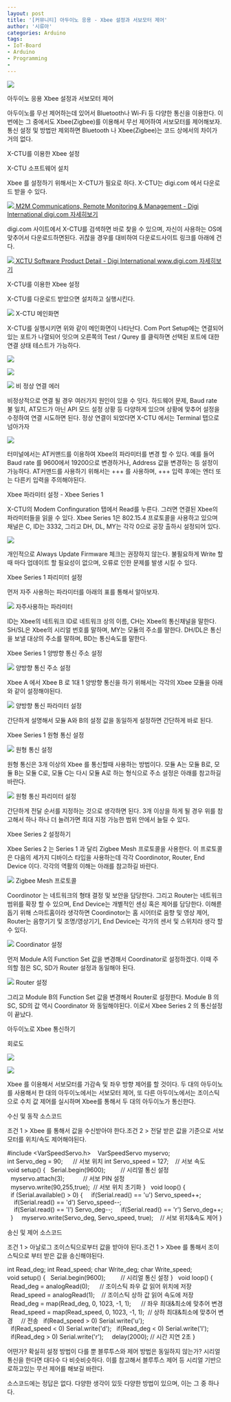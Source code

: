 ```yaml
---
layout: post
title: '[커뮤니티] 아두이노 응용 - Xbee 설정과 서보모터 제어'
author: '시류아'
categories: Arduino
tags:
- IoT-Board
- Arduino
- Programming
-
---
```



<script> location.href='https://cafe.naver.com/develoid/776073' ; </script>

<p>
 <p>
  <img src="https://dthumb-phinf.pstatic.net/?src=%22http%3A%2F%2Fblogfiles.naver.net%2FMjAxNzAxMTlfMjAw%2FMDAxNDg0Nzk3Mjg5MTc2.R4XIjjcd9TqMPczvGg1RXW99BmyVxGmusI1SziBkV_8g.o83mhE6pZqJk_qpZlTaCckq9-qZ7bGbcfSa4CkwtM_Ug.JPEG.searphiel9%2Farduino_logo.jpg%22&amp;type=cafe_wa740">
 </p>

</p>

<p>
 <p>
  <p>
   아두이노 응용
   Xbee 설정과 서보모터 제어
  </p>

 </p>

</p>

<p>
 <p>아두이노를 무선 제어하는데 있어서 Bluetooth나 Wi-Fi 등 다양한 통신을 이용한다. 이번에는 그 중에서도 Xbee(Zigbee)를 이용해서 무선 제어하여 서보모터를 제어해보자. 통신 설정 및 방법만 제외하면 Bluetooth 나 Xbee(Zigbee)는 코드 상에서의 차이가 거의 없다.</p>

</p>

<p>
 <p>
  <p></p>

 </p>

</p>

<p>
 <p>
  <p>
   X-CTU를 이용한 Xbee 설정
  </p>

 </p>

</p>

<p>
 <p>
  <p>
   X-CTU 소프트웨어 설치
  </p>

 </p>

</p>

<p>
 <p>Xbee 를 설정하기 위해서는 X-CTU가 필요로 하다. X-CTU는 digi.com 에서 다운로드 받을 수 있다.</p>

</p>

<p>
 <a href="http://digi.com/">   <img src="https://dthumb-phinf.pstatic.net/?src=%22http%3A%2F%2Fdthumb.phinf.naver.net%2F%3Fsrc%3D%2522https%253A%252F%252Fimages.digi.com%252Fnav-logo-digi.png%2522%26amp%3Btype%3Dff120%22&amp;type=cafe_wa740">   M2M Communications, Remote Monitoring &amp; Management - Digi International digi.com    자세히보기 </a>
</p>

<p>
 <p>digi.com 사이트에서 X-CTU를 검색하면 바로 찾을 수 있으며, 자신이 사용하는 OS에 맞추어서 다운로드하면된다. 귀찮을 경우를 대비하여 다운로드사이트 링크를 아래에 건다.</p>

</p>

<p>
 <a href="http://www.digi.com/support/productdetail?pid=3352">   <img src="https://dthumb-phinf.pstatic.net/?src=%22http%3A%2F%2Fdthumb.phinf.naver.net%2F%3Fsrc%3D%2522https%253A%252F%252Fimages.digi.com%252Fnav-logo-digi.png%2522%26amp%3Btype%3Dff120%22&amp;type=cafe_wa740">   XCTU Software Product Detail - Digi International www.digi.com    자세히보기 </a>
</p>

<p>
 <p>
  <p></p>

 </p>

</p>

<p>
 <p>
  <p>
   X-CTU를 이용한 Xbee 설정
  </p>

 </p>

</p>

<p>
 <p>X-CTU를 다운로드 받았으면 설치하고 실행시킨다.</p>

</p>

<p>
 <p>
  <img src="https://dthumb-phinf.pstatic.net/?src=%22http%3A%2F%2Fblogfiles.naver.net%2FMjAxNzAxMTlfNDIg%2FMDAxNDg0Nzk3NzQ4MDUz.LFxk6Ece9huFXPBFGPHW-_o4M5I5bOdWHwV_j39TIoQg.8PEs5_Cwd2EezMWiswcT2smcK5jfrGchpHAzko3GFlog.PNG.searphiel9%2F1.png%22&amp;type=cafe_wa740">
  X-CTU 메인화면
 </p>

</p>

<p>
 <p>X-CTU를 실행시키면 위와 같이 메인화면이 나타난다. Com Port Setup에는 연결되어있는 포트가 나열되어 잇으며 오른쪽의 Test / Qurey 를 클릭하면 선택된 포트에 대한 연결 상태 테스트가 가능하다.</p>

</p>

<p>
 <p>
  <img src="https://dthumb-phinf.pstatic.net/?src=%22http%3A%2F%2Fblogfiles.naver.net%2FMjAxNzAxMTlfMjU4%2FMDAxNDg0Nzk3ODEyNjAz.K4AiJiKFMscDoCGqdYBRnuODS5Muhto9UCaogbFI92Ug.Yoz9qEjT1HzXWlxE5oNXzMgqLNwIF_7Fv20jbEICWrYg.PNG.searphiel9%2F2.png%22&amp;type=cafe_wa740">
 </p>

</p>

<p>
 <p>
  <img src="https://dthumb-phinf.pstatic.net/?src=%22http%3A%2F%2Fblogfiles.naver.net%2FMjAxNzAxMTlfODYg%2FMDAxNDg0Nzk3ODEyNjA2.q47aB3iU4eE5B2BMeRkp88nGyBLX0ckagtqHhJ6J07Ug.didYhwWo3QU99cX-j8VtpnGKpxOWFTK4a7vNR_21crQg.PNG.searphiel9%2F3.png%22&amp;type=cafe_wa740">
 </p>

</p>

<p>
 <p>
  <img src="https://dthumb-phinf.pstatic.net/?src=%22http%3A%2F%2Fblogfiles.naver.net%2FMjAxNzAxMTlfMjMw%2FMDAxNDg0Nzk3ODEyNjIz.817mBbvVw4DcsOQu9GjQpd-qz7OVD_DBXSKheNUe39wg.R1xh35UeNRDRu5_zSGeA5LCJgGeC9pWFn2vZzMJryGwg.PNG.searphiel9%2F4.png%22&amp;type=cafe_wa740">
  비 정상 연결 에러
 </p>

</p>

<p>
 <p>비정상적으로 연결 될 경우 여러가지 원인이 있을 수 잇다. 하드웨어 문제, Baud rate 불 일치, AT모드가 아닌 API 모드 설정 상황 등 다양하게 있으며 상황에 맞추어 설정을 수정하여 연결 시도하면 된다. 정상 연결이 되었다면 X-CTU 에서는 Terminal 탭으로 넘아가자</p>

</p>

<p>
 <p>
  <img src="https://dthumb-phinf.pstatic.net/?src=%22http%3A%2F%2Fblogfiles.naver.net%2FMjAxNzAxMTlfODEg%2FMDAxNDg0Nzk3OTE0MjQ0._EOjzkE2h1KHciA-UXng5mc53JOygDmYfa8kBm8ZooIg.436E2YtZ5ir5fo3jJFW_71z8XilFGJehx5IMdFJoX0Eg.PNG.searphiel9%2F5.png%22&amp;type=cafe_wa740">
 </p>

</p>

<p>
 <p>터미널에서는 AT커맨드를 이용하여 Xbee의 파라미터를 변경 할 수 있다. 예를 들어 Baud rate 를 9600에서 19200으로 변경하거나, Address 값을 변경하는 등 설정이 가능하다. AT커맨드를 사용하기 위해서는 +++ 를 사용하며, +++ 입력 후에는 엔터 또는 다른키 입력을 주의해야된다.</p>

</p>

<p>
 <p>
  <p></p>

 </p>

</p>

<p>
 <p>
  <p>
   Xbee 파라미터 설정 - Xbee Series 1
  </p>

 </p>

</p>

<p>
 <p>X-CTU의 Modem Confinguration 탭에서 Read를 누른다. 그러면 연결된 Xbee의 파라미터들을 읽을 수 있다. Xbee Series 1은 802.15.4 프로토콜을 사용하고 있으며 채널은 C, ID는 3332, 그리고 DH, DL, MY는 각각 0으로 공장 출하시 설정되어 있다.</p>

</p>

<p>
 <p>
  <img src="https://dthumb-phinf.pstatic.net/?src=%22http%3A%2F%2Fblogfiles.naver.net%2FMjAxNzAxMTlfMTAx%2FMDAxNDg0Nzk4MDkwODc2.Y2odAmZ99bRCcXx98ogwuuUZTnz4wKozhUBiUtMxIhkg.wsGjFY7AM-a_K0mi3gA1h0u8Z8JHU0iauC4MMIos_ZYg.PNG.searphiel9%2F6.png%22&amp;type=cafe_wa740">
 </p>

</p>

<p>
 <p>개인적으로 Always Update Firmware 체크는 권장하지 않는다. 불필요하게 Write 할 때 마다 업데이트 할 필요성이 없으며, 오류로 인한 문제를 발생 시킬 수 있다.</p>

</p>

<p>
 <p>
  <p></p>

 </p>

</p>

<p>
 <p>
  <p>
   Xbee Series 1 파리미터 설정
  </p>

 </p>

</p>

<p>
 <p>먼저 자주 사용하는 파라미터를 아래의 표를 통해서 알아보자.</p>

</p>

<p>
 <p>
  <img src="https://dthumb-phinf.pstatic.net/?src=%22http%3A%2F%2Fblogfiles.naver.net%2FMjAxNzAxMTlfODQg%2FMDAxNDg0Nzk4NTM3MTk5.vEUMw6KjkYu5zMhaqFuHM3Ig619ZNHZKD0uB_ROPzD8g.xczRnThMHPBqJw31RvenZlN04EUmjUrLkbS9WSUsGcMg.PNG.searphiel9%2F%25ED%2591%259C1.PNG%22&amp;type=cafe_wa740">
  자주사용하는 파라미터
 </p>

</p>

<p>
 <p>ID는 Xbee의 네트워크 ID로 네트워크 상의 이름, CH는 Xbee의 통신채널을 말한다. SH/SL은 Xbee의 시리얼 번호를 말하며, MY는 모듈의 주소를 말한다. DH/DL은 통신을 보낼 대상의 주소를 말하며, BD는 통신속도를 말한다.</p>

</p>

<p>
 <p>
  <p></p>

 </p>

</p>

<p>
 <p>
  <p>
   Xbee Series 1 양방향 통신 주소 설정
  </p>

 </p>

</p>

<p>
 <p>
  <img src="https://dthumb-phinf.pstatic.net/?src=%22http%3A%2F%2Fblogfiles.naver.net%2FMjAxNzAxMTlfMTQ1%2FMDAxNDg0Nzk4Njk5ODc2.Gyv6yzC98OdWi_KtfpFGBDmDKq63-CWrytPBUDtP3kUg.n-rN2qcVtuWzDszfBg2TceUDjWwzPlcaReDoL53FXT0g.PNG.searphiel9%2F7.png%22&amp;type=cafe_wa740">
  양방향 통신 주소 설정
 </p>

</p>

<p>
 <p>Xbee A 에서 Xbee B 로 1대 1 양방향 통신을 하기 위해서는 각각의 Xbee 모듈을 아래와 같이 설정해야된다.</p>

</p>

<p>
 <p>
  <img src="https://dthumb-phinf.pstatic.net/?src=%22http%3A%2F%2Fblogfiles.naver.net%2FMjAxNzAxMTlfMTcy%2FMDAxNDg0Nzk4ODQwMTg5.R-eUqFCU66up2qgp3YD4ogz0WJNMsHpRMS5uuYzQI_4g.77ownhNdgsgX3Giv5Zwzt_qwH44iOEmP39P1Uv4q7KUg.PNG.searphiel9%2F%25ED%2591%259C2.PNG%22&amp;type=cafe_wa740">
  양방향 통신 파라미터 설정
 </p>

</p>

<p>
 <p>간단하게 설명해서 모듈 A와 B의 설정 값을 동일하게 설정하면 간단하게 바로 된다.</p>

</p>

<p>
 <p>
  <p></p>

 </p>

</p>

<p>
 <p>
  <p>
   Xbee Series 1 원형 통신 설정
  </p>

 </p>

</p>

<p>
 <p>
  <img src="https://dthumb-phinf.pstatic.net/?src=%22http%3A%2F%2Fblogfiles.naver.net%2FMjAxNzAxMTlfMTU1%2FMDAxNDg0Nzk4OTA5Njg0.jDY3irdIqYUAaKvNH09CkiDvRINNxeMScZlW9GHqLYsg.OcmpdaB4T2wQmiubQtEJt3f4i3-1EIPZEWfDSd96O1wg.PNG.searphiel9%2F8.png%22&amp;type=cafe_wa740">
  원형 통신 설정
 </p>

</p>

<p>
 <p>원형 통신은 3개 이상의 Xbee 를 통신할때 사용하는 방법이다. 모듈 A는 모듈 B로, 모듈 B는 모듈 C로, 모듈 C는 다시 모듈 A로 하는 형식으로 주소 설정은 아래를 참고하길 바란다.</p>

</p>

<p>
 <p>
  <img src="https://dthumb-phinf.pstatic.net/?src=%22http%3A%2F%2Fblogfiles.naver.net%2FMjAxNzAxMTlfMTMz%2FMDAxNDg0Nzk5MTgwNzY4.YjJYfzIe7Et3hySYUnIC4iJH0har7wRkzsb2pH0hRL8g.eeihP8cTS7BCfHdAEdTlyGCYJPtrGK-_BUlslFRdp3og.PNG.searphiel9%2F%25ED%2591%259C3.PNG%22&amp;type=cafe_wa740">
  원형 통신 파리미터 설정
 </p>

</p>

<p>
 <p>간단하게 전달 순서를 지정하는 것으로 생각하면 된다. 3개 이상을 하게 될 경우 위를 참고해서 하나 하나 더 늘려가면 최대 지정 가능한 범위 안에서 늘릴 수 있다.</p>

</p>

<p>
 <p>
  <p></p>

 </p>

</p>

<p>
 <p>
  <p>
   Xbee Series 2 설정하기
  </p>

 </p>

</p>

<p>
 <p>Xbee Series 2 는 Series 1 과 달리 Zigbee Mesh 프로토콜을 사용한다. 이 프로토콜은 다음의 세가지 디바이스 타입을 사용하는데 각각 Coordinotor, Router, End Device 이다. 각각의 역활의 이해는 아래를 참고하길 바란다.</p>

</p>

<p>
 <p>
  <img src="https://dthumb-phinf.pstatic.net/?src=%22http%3A%2F%2Fblogfiles.naver.net%2FMjAxNzAxMTlfMjM4%2FMDAxNDg0Nzk5MzA1NDY5.uX-KQ_QVHGRp73gI0fMcPMszLr5TUSK_diHH6djBEAcg.zHV5MXKr8YUbz1trmNxQIX33HzZKciK6NwLrtQxIQKQg.PNG.searphiel9%2F9.png%22&amp;type=cafe_wa740">
  Zigbee Mesh 프로토콜
 </p>

</p>

<p>
 <p>Coordinotor 는 네트워크의 형태 결정 및 보안을 담당한다. 그리고 Router는 네트워크 범위를 확장 할 수 있으며, End Device는 개별적인 센싱 혹은 제어를 담당한다. 이해륻 돕기 위해 스마트홈이라 생각하면 Coordinotor는 홈 시어터로 음향 및 영상 제어, Router는 음향기기 및 조명/영상기기, End Device는 각가의 센서 및 스위치라 생각 할 수 있다.</p>

</p>

<p>
 <p>
  <img src="https://dthumb-phinf.pstatic.net/?src=%22http%3A%2F%2Fblogfiles.naver.net%2FMjAxNzAxMTlfMjI3%2FMDAxNDg0Nzk5NDA4OTg2.CH6hL-tehxvALaMhpueuKWjAZTilkNjvRe6AFWzziRcg.yBJHzf0jPrJ5hp4nJcbkPGMLwxTiKCmzchb-kBvh4WMg.PNG.searphiel9%2F10.png%22&amp;type=cafe_wa740">
  Coordinator 설정
 </p>

</p>

<p>
 <p>먼저 Module A의 Function Set 값을 변경해서 Coordinator로 설정하겠다. 이때 주의할 점은 SC, SD가 Router 설정과 동일해야 된다.</p>

</p>

<p>
 <p>
  <img src="https://dthumb-phinf.pstatic.net/?src=%22http%3A%2F%2Fblogfiles.naver.net%2FMjAxNzAxMTlfMTkg%2FMDAxNDg0Nzk5NDYxNzM0.CQHjcNU_A1yKAEDNySGVy-SBV0mgz0dvD3MkwUrq370g.BDrN4Mvk6yEt7_jYg-T2lm10MFp9lfRtwEAYcPZIvbsg.PNG.searphiel9%2F11.png%22&amp;type=cafe_wa740">
  Router 설정
 </p>

</p>

<p>
 <p>그리고 Module B의 Function Set 값을 변경해서 Router로 설정한다. Module B 의 SC, SD의 값 역시 Coordinator 와 동일해야된다.&nbsp;이로서 Xbee Series 2 의 통신설정이 끝났다.</p>

</p>

<p>
 <p>
  <p></p>

 </p>

</p>

<p>
 <p>
  <p>
   아두이노로 Xbee 통신하기
  </p>

 </p>

</p>

<p>
 <p>
  <p>
   회로도
  </p>

 </p>

</p>

<p>
 <p>
  <img src="https://dthumb-phinf.pstatic.net/?src=%22http%3A%2F%2Fblogfiles.naver.net%2FMjAxNzAxMTlfMjI3%2FMDAxNDg0Nzk5NTQxOTQx.uI3NLtHLzhusc_Bt8CExKjU12UIfSxRGfUGCVodbBGsg.8kyWVFfs1v7gIfZBoApeqG0s2U_q45GRr1CX-_cJ-hMg.PNG.searphiel9%2F12.png%22&amp;type=cafe_wa740">
 </p>

</p>

<p>
 <p>
  <img src="https://dthumb-phinf.pstatic.net/?src=%22http%3A%2F%2Fblogfiles.naver.net%2FMjAxNzAxMTlfMjk2%2FMDAxNDg0Nzk5NTQxOTQ4.Q3bSmZMoxoXBGdzwjKBf-69LTId1aGCxtmLak7U7B9Ug.-b7HHKuj2X0OANBLf4JSy_0CcVN3eufVOwDd_I8muw8g.PNG.searphiel9%2F13.png%22&amp;type=cafe_wa740">
 </p>

</p>

<p>
 <p>Xbee 를 이용해서 서보모터를 가감속 및 좌우 방향 제어를 할 것이다. 두 대의 아두이노를 사용해서 한 대의 아두이노에서는 서보모터 제어, 또 다른 아두이노에서는 조이스틱으로 수치 값 제어를 실시하며 Xbee를 통해서 두 대의 아두이노가 통신한다.</p>

</p>

<p>
 <p>
  <p></p>

 </p>

</p>

<p>
 <p>
  <p>
   수신 및 동작 소스코드
  </p>

 </p>

</p>

<p>
 <p>조건 1 &gt; Xbee 를 통해서 값을 수신받아야 한다.조건 2 &gt; 전달 받은 값을 기준으로 서보모터를 위치/속도 제어해야된다.</p>

</p>

<p>
 <p>
  <p>
   #include&nbsp;&lt;VarSpeedServo.h&gt;&nbsp;
   &nbsp;
   VarSpeedServo&nbsp;myservo;
   &nbsp;
   int&nbsp;Servo_deg&nbsp;=&nbsp;90;&nbsp;&nbsp;&nbsp;&nbsp;&nbsp;&nbsp;//&nbsp;서보&nbsp;위치
   int&nbsp;Servo_speed&nbsp;=&nbsp;127;&nbsp;&nbsp;&nbsp;&nbsp;//&nbsp;서보&nbsp;속도
   &nbsp;
   void&nbsp;setup()&nbsp;{
   &nbsp;&nbsp;Serial.begin(9600);&nbsp;&nbsp;&nbsp;&nbsp;&nbsp;&nbsp;&nbsp;&nbsp;&nbsp;//&nbsp;시리얼&nbsp;통신&nbsp;설정
   &nbsp;&nbsp;myservo.attach(3);&nbsp;&nbsp;&nbsp;&nbsp;&nbsp;&nbsp;&nbsp;&nbsp;&nbsp;&nbsp;&nbsp;//&nbsp;서보&nbsp;PIN&nbsp;설정
   &nbsp;&nbsp;myservo.write(90,255,true);&nbsp;&nbsp;//&nbsp;서보&nbsp;위치&nbsp;초기화
   }
   &nbsp;
   void&nbsp;loop()&nbsp;{
   &nbsp;&nbsp;if&nbsp;(Serial.available()&nbsp;&gt;&nbsp;0)&nbsp;{
   &nbsp;&nbsp;&nbsp;&nbsp;if(Serial.read()&nbsp;==&nbsp;'u')&nbsp;Servo_speed++;
   &nbsp;&nbsp;&nbsp;&nbsp;if(Serial.read()&nbsp;==&nbsp;'d')&nbsp;Servo_speed--;
   &nbsp;&nbsp;&nbsp;&nbsp;if(Serial.read()&nbsp;==&nbsp;'l')&nbsp;Servo_deg--;
   &nbsp;&nbsp;&nbsp;&nbsp;if(Serial.read()&nbsp;==&nbsp;'r')&nbsp;Servo_deg++;
   &nbsp;&nbsp;}
   &nbsp;
   &nbsp;&nbsp;myservo.write(Servo_deg,&nbsp;Servo_speed,&nbsp;true);&nbsp;&nbsp;&nbsp;&nbsp;//&nbsp;서보&nbsp;위치&amp;속도&nbsp;제어
   }
  </p>

 </p>

</p>

<p>
 <p>
  <p></p>

 </p>

</p>

<p>
 <p>
  <p>
   송신 및 제어 소스코드
  </p>

 </p>

</p>

<p>
 <p>조건 1 &gt; 아날로그 조이스틱으로부터 값을 받아야 된다.조건 1 &gt; Xbee 를 통해서 조이스틱으로 부터 받은 값을 송신해야된다.</p>

</p>

<p>
 <p>
  <p>
   int&nbsp;Read_deg;
   int&nbsp;Read_speed;
   char&nbsp;Write_deg;
   char&nbsp;Write_speed;
   &nbsp;
   void&nbsp;setup()&nbsp;{
   &nbsp;&nbsp;Serial.begin(9600);&nbsp;&nbsp;&nbsp;&nbsp;&nbsp;&nbsp;&nbsp;&nbsp;&nbsp;//&nbsp;시리얼&nbsp;통신&nbsp;설정
   }
   &nbsp;
   void&nbsp;loop()&nbsp;{
   &nbsp;&nbsp;Read_deg&nbsp;=&nbsp;analogRead(0);&nbsp;&nbsp;&nbsp;&nbsp;&nbsp;&nbsp;//&nbsp;조이스틱&nbsp;좌우&nbsp;값&nbsp;읽어&nbsp;위치에&nbsp;저장
   &nbsp;&nbsp;Read_speed&nbsp;=&nbsp;analogRead(1);&nbsp;&nbsp;&nbsp;&nbsp;//&nbsp;조이스틱&nbsp;상하&nbsp;값&nbsp;읽어&nbsp;속도에&nbsp;저장
   &nbsp;&nbsp;
   &nbsp;&nbsp;Read_deg&nbsp;=&nbsp;map(Read_deg,&nbsp;0,&nbsp;1023,&nbsp;-1,&nbsp;1);&nbsp;&nbsp;&nbsp;&nbsp;&nbsp;&nbsp;//&nbsp;좌우&nbsp;최대&amp;최소에&nbsp;맞추어&nbsp;변경
   &nbsp;&nbsp;Read_speed&nbsp;=&nbsp;map(Read_speed,&nbsp;0,&nbsp;1023,&nbsp;-1,&nbsp;1);&nbsp;&nbsp;//&nbsp;상하&nbsp;최대&amp;최소에&nbsp;맞추어&nbsp;변경
   &nbsp;
   &nbsp;&nbsp;//&nbsp;전송
   &nbsp;&nbsp;if(Read_speed&nbsp;&gt;&nbsp;0)&nbsp;Serial.write('u');
   &nbsp;&nbsp;if(Read_speed&nbsp;&lt;&nbsp;0)&nbsp;Serial.write('d');
   &nbsp;&nbsp;if(Read_deg&nbsp;&lt;&nbsp;0)&nbsp;Serial.write('l');
   &nbsp;&nbsp;if(Read_deg&nbsp;&gt;&nbsp;0)&nbsp;Serial.write('r');
   &nbsp;
   &nbsp;&nbsp;delay(2000);&nbsp;//&nbsp;시간&nbsp;지연&nbsp;2초
   }
  </p>

 </p>

</p>

<p>
 <p>
  <p></p>

 </p>

</p>

<p>
 <p>어떤가? 확실히 설정 방법이 다를 뿐 블루투스와 제어 방법은 동일하지 않는가? 시리얼 통신을 한다면 대다수 다 비슷비슷하다. 이를 참고해서 블루투스 제어 등 시리얼 기반으로하고있는 무선 제어를 해보길 바란다.</p>

</p>

<p>
 <p>
  <p></p>

 </p>

</p>

<p>
 <p>소스코드에는 정답은 없다. 다양한 생각이 있듯 다양한 방법이 있으며, 이는 그 중 하나다.</p>

</p>
